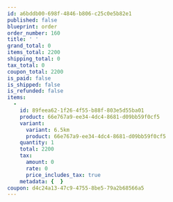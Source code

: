 ```yaml
---
id: a6bddb00-698f-4846-b806-c25c0e5b82e1
published: false
blueprint: order
order_number: 160
title: ' '
grand_total: 0
items_total: 2200
shipping_total: 0
tax_total: 0
coupon_total: 2200
is_paid: false
is_shipped: false
is_refunded: false
items:
  -
    id: 89feea62-1f26-4f55-b88f-803e5d55ba01
    product: 66e767a9-ee34-4dc4-8681-d09bb59f0cf5
    variant:
      variant: 6.5km
      product: 66e767a9-ee34-4dc4-8681-d09bb59f0cf5
    quantity: 1
    total: 2200
    tax:
      amount: 0
      rate: 0
      price_includes_tax: true
    metadata: {  }
coupon: d4c24a13-47c9-4755-8be5-79a2b68566a5
---
```

